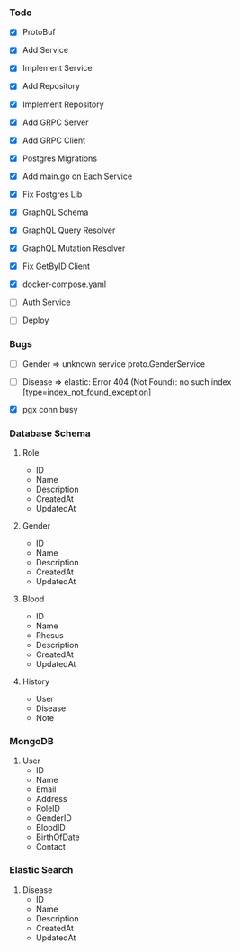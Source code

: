 ### Todo

 - [x] ProtoBuf
 - [x] Add Service
 - [x] Implement Service
 - [x] Add Repository
 - [x] Implement Repository
 - [x] Add GRPC Server
 - [x] Add GRPC Client
 - [x] Postgres Migrations
 - [x] Add main.go on Each Service
 - [x] Fix Postgres Lib
 - [x] GraphQL Schema
 - [x] GraphQL Query Resolver
 - [x] GraphQL Mutation Resolver
 - [x] Fix GetByID Client
 - [x] docker-compose.yaml
 - [ ] Auth Service
 - [ ] Deploy
 
 
 ### Bugs
  - [ ] Gender => unknown service proto.GenderService
  - [ ] Disease => elastic: Error 404 (Not Found): no such index [type=index_not_found_exception]
  - [x] pgx conn busy
 

### Database Schema

1. Role
   - ID
   - Name
   - Description
   - CreatedAt
   - UpdatedAt

2. Gender
   - ID
   - Name
   - Description
   - CreatedAt
   - UpdatedAt

3. Blood
   - ID
   - Name
   - Rhesus
   - Description
   - CreatedAt
   - UpdatedAt
   
4. History
   - User
   - Disease
   - Note


### MongoDB

1. User
   - ID
   - Name
   - Email
   - Address
   - RoleID
   - GenderID
   - BloodID
   - BirthOfDate
   - Contact

### Elastic Search

1. Disease
   - ID
   - Name
   - Description
   - CreatedAt
   - UpdatedAt
